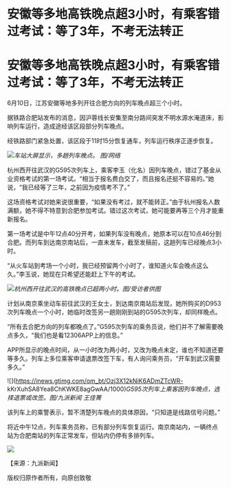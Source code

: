 # 安徽等多地高铁晚点超3小时，有乘客错过考试：等了3年，不考无法转正

# 安徽等多地高铁晚点超3小时，有乘客错过考试：等了3年，不考无法转正

6月10日，江苏安徽等地多列开往合肥方向的列车晚点超三个小时。

据铁路合肥站发布的消息，因沪蓉线长安集至南分路间突发不明水源水淹道床，影响列车运行，造成途经该区段部分列车晚点。

经铁路部门紧急处置，该区段于11时15分恢复通车，列车运行秩序正逐步恢复。

![](https://inews.gtimg.com/om_bt/OTuPptjzDBeyrLt4w304v2_jVnr6MZi1k_6Ttd82tPN7YAA/1000)_车站大屏显示，多趟列车晚点。
图/网络_

杭州西开往武汉的G595次列车上，乘客李玉（化名）因列车晚点，错过了基金从业资格考试的第一场考试。“相当于报名费白交了，而且报名还挺不容易的。”她说，“我已经等了三年，之前因为疫情考不了。”

这场资格考试对她来说很重要，“如果没有考过，就不能转正。”由于杭州报名人数满额，她不得不特意到合肥参加考试。错过这次考试，她可能要再等三个月才能重新报名。

第一场考试是中午12点40分开考，如果列车没有晚点，她原本可以在10点46分到合肥。而列车到达南京南站后，一直未发车，截至发稿前，这趟列车已经晚点3小时。

“从火车站到考场一个小时，我已经预留两个小时了，谁知道火车会晚点这么久。”李玉说，她现在只希望还能赶上下午的考试。

![](https://inews.gtimg.com/om_bt/Od-Z54MqrBVeyof_s__EypAm0v8NBEChKSxzz-89VmtwQAA/1000)_杭州西开往武汉的高铁晚点已超两小时。图/受访者供图_

计划从南京乘坐动车前往武汉的王女士，到达南京南站后发现，她所购买的D953次列车晚点一个小时，她临时改签另一趟刚刚到站的G595次列车，却同样晚点。

“所有去合肥方向的列车都晚点了。”G595次列车的乘务员说，他们并不了解需要晚点多久，“我们也是看12306APP上的信息。”

APP所显示的晚点时间，从一小时改为两小时，又改为晚点未定，谁也不知道还要等多久。列车上多位乘客申请退票改签下车，有人询问乘务员，“开车到武汉需要多久。”

![](https://inews.gtimg.com/om_bt/Ozj3X12kNiK6ADmZTcWR-
kKrXuhSA8Yea8ChKWKE8agGwAA/1000)_G595次列车上乘客因列车晚点，选择退票或改签。图/九派新闻 王佳箐_

该列车上的乘警表示，暂不清楚列车晚点的具体原因，“只知道是线路信号问题。”

将近中午12点，列车乘务员称，已有部分列车恢复运行。南京南站内，一辆终点站为合肥南站的列车正常发车，但站内仍停有多排列车。

![](https://inews.gtimg.com/om_bt/O-GCBlRibA7HmwTfMHod32EFvr6xYyTHk2FRVswrpjQGUAA/1000)

【来源：九派新闻】

版权归原作者所有，向原创致敬

